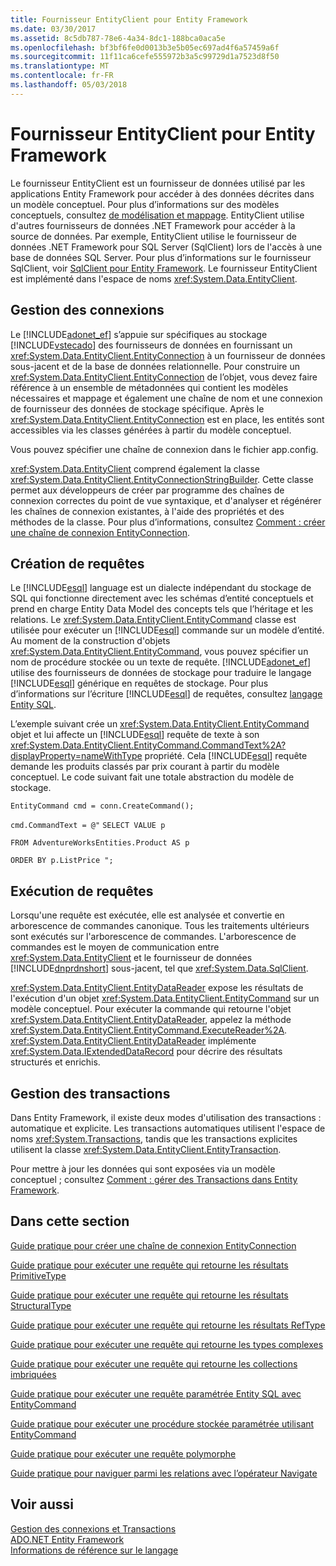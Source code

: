 ```yaml
---
title: Fournisseur EntityClient pour Entity Framework
ms.date: 03/30/2017
ms.assetid: 8c5db787-78e6-4a34-8dc1-188bca0aca5e
ms.openlocfilehash: bf3bf6fe0d0013b3e5b05ec697ad4f6a57459a6f
ms.sourcegitcommit: 11f11ca6cefe555972b3a5c99729d1a7523d8f50
ms.translationtype: MT
ms.contentlocale: fr-FR
ms.lasthandoff: 05/03/2018
---
```

# <a name="entityclient-provider-for-the-entity-framework"></a>Fournisseur EntityClient pour Entity Framework
Le fournisseur EntityClient est un fournisseur de données utilisé par les applications Entity Framework pour accéder à des données décrites dans un modèle conceptuel. Pour plus d’informations sur des modèles conceptuels, consultez [de modélisation et mappage](../../../../../docs/framework/data/adonet/ef/modeling-and-mapping.md). EntityClient utilise d'autres fournisseurs de données .NET Framework pour accéder à la source de données. Par exemple, EntityClient utilise le fournisseur de données .NET Framework pour SQL Server (SqlClient) lors de l'accès à une base de données SQL Server. Pour plus d’informations sur le fournisseur SqlClient, voir [SqlClient pour Entity Framework](../../../../../docs/framework/data/adonet/ef/sqlclient-for-the-entity-framework.md). Le fournisseur EntityClient est implémenté dans l'espace de noms <xref:System.Data.EntityClient>.  
  
## <a name="managing-connections"></a>Gestion des connexions  
 Le [!INCLUDE[adonet_ef](../../../../../includes/adonet-ef-md.md)] s’appuie sur spécifiques au stockage [!INCLUDE[vstecado](../../../../../includes/vstecado-md.md)] des fournisseurs de données en fournissant un <xref:System.Data.EntityClient.EntityConnection> à un fournisseur de données sous-jacent et de la base de données relationnelle. Pour construire un <xref:System.Data.EntityClient.EntityConnection> de l’objet, vous devez faire référence à un ensemble de métadonnées qui contient les modèles nécessaires et mappage et également une chaîne de nom et une connexion de fournisseur des données de stockage spécifique. Après le <xref:System.Data.EntityClient.EntityConnection> est en place, les entités sont accessibles via les classes générées à partir du modèle conceptuel.  
  
 Vous pouvez spécifier une chaîne de connexion dans le fichier app.config.  
  
 <xref:System.Data.EntityClient> comprend également la classe <xref:System.Data.EntityClient.EntityConnectionStringBuilder>. Cette classe permet aux développeurs de créer par programme des chaînes de connexion correctes du point de vue syntaxique, et d'analyser et régénérer les chaînes de connexion existantes, à l'aide des propriétés et des méthodes de la classe. Pour plus d’informations, consultez [Comment : créer une chaîne de connexion EntityConnection](../../../../../docs/framework/data/adonet/ef/how-to-build-an-entityconnection-connection-string.md).  
  
## <a name="creating-queries"></a>Création de requêtes  
 Le [!INCLUDE[esql](../../../../../includes/esql-md.md)] language est un dialecte indépendant du stockage de SQL qui fonctionne directement avec les schémas d’entité conceptuels et prend en charge Entity Data Model des concepts tels que l’héritage et les relations. Le <xref:System.Data.EntityClient.EntityCommand> classe est utilisée pour exécuter un [!INCLUDE[esql](../../../../../includes/esql-md.md)] commande sur un modèle d’entité. Au moment de la construction d'objets <xref:System.Data.EntityClient.EntityCommand>, vous pouvez spécifier un nom de procédure stockée ou un texte de requête. [!INCLUDE[adonet_ef](../../../../../includes/adonet-ef-md.md)] utilise des fournisseurs de données de stockage pour traduire le langage [!INCLUDE[esql](../../../../../includes/esql-md.md)] générique en requêtes de stockage. Pour plus d’informations sur l’écriture [!INCLUDE[esql](../../../../../includes/esql-md.md)] de requêtes, consultez [langage Entity SQL](../../../../../docs/framework/data/adonet/ef/language-reference/entity-sql-language.md).  
  
 L’exemple suivant crée un <xref:System.Data.EntityClient.EntityCommand> objet et lui affecte un [!INCLUDE[esql](../../../../../includes/esql-md.md)] requête de texte à son <xref:System.Data.EntityClient.EntityCommand.CommandText%2A?displayProperty=nameWithType> propriété. Cela [!INCLUDE[esql](../../../../../includes/esql-md.md)] requête demande les produits classés par prix courant à partir du modèle conceptuel. Le code suivant fait une totale abstraction du modèle de stockage.  
  
 `EntityCommand cmd = conn.CreateCommand();`  
  
 `cmd.CommandText = @"` `SELECT VALUE p`  
  
 `FROM AdventureWorksEntities.Product AS p`  
  
 `ORDER BY p.ListPrice ";`  
  
## <a name="executing-queries"></a>Exécution de requêtes  
 Lorsqu'une requête est exécutée, elle est analysée et convertie en arborescence de commandes canonique. Tous les traitements ultérieurs sont exécutés sur l'arborescence de commandes. L'arborescence de commandes est le moyen de communication entre <xref:System.Data.EntityClient> et le fournisseur de données [!INCLUDE[dnprdnshort](../../../../../includes/dnprdnshort-md.md)] sous-jacent, tel que <xref:System.Data.SqlClient>.  
  
 <xref:System.Data.EntityClient.EntityDataReader> expose les résultats de l'exécution d'un objet <xref:System.Data.EntityClient.EntityCommand> sur un modèle conceptuel. Pour exécuter la commande qui retourne l'objet <xref:System.Data.EntityClient.EntityDataReader>, appelez la méthode <xref:System.Data.EntityClient.EntityCommand.ExecuteReader%2A>. <xref:System.Data.EntityClient.EntityDataReader> implémente <xref:System.Data.IExtendedDataRecord> pour décrire des résultats structurés et enrichis.  
  
## <a name="managing-transactions"></a>Gestion des transactions  
 Dans Entity Framework, il existe deux modes d'utilisation des transactions : automatique et explicite. Les transactions automatiques utilisent l'espace de noms <xref:System.Transactions>, tandis que les transactions explicites utilisent la classe <xref:System.Data.EntityClient.EntityTransaction>.  
  
 Pour mettre à jour les données qui sont exposées via un modèle conceptuel ; consultez [Comment : gérer des Transactions dans Entity Framework](http://msdn.microsoft.com/library/4a55eb7f-f826-4a48-9df1-aebe2352ebef).  
  
## <a name="in-this-section"></a>Dans cette section  
 [Guide pratique pour créer une chaîne de connexion EntityConnection](../../../../../docs/framework/data/adonet/ef/how-to-build-an-entityconnection-connection-string.md)  
  
 [Guide pratique pour exécuter une requête qui retourne les résultats PrimitiveType](../../../../../docs/framework/data/adonet/ef/how-to-execute-a-query-that-returns-primitivetype-results.md)  
  
 [Guide pratique pour exécuter une requête qui retourne les résultats StructuralType](../../../../../docs/framework/data/adonet/ef/how-to-execute-a-query-that-returns-structuraltype-results.md)  
  
 [Guide pratique pour exécuter une requête qui retourne les résultats RefType](../../../../../docs/framework/data/adonet/ef/how-to-execute-a-query-that-returns-reftype-results.md)  
  
 [Guide pratique pour exécuter une requête qui retourne les types complexes](../../../../../docs/framework/data/adonet/ef/how-to-execute-a-query-that-returns-complex-types.md)  
  
 [Guide pratique pour exécuter une requête qui retourne les collections imbriquées](../../../../../docs/framework/data/adonet/ef/how-to-execute-a-query-that-returns-nested-collections.md)  
  
 [Guide pratique pour exécuter une requête paramétrée Entity SQL avec EntityCommand](../../../../../docs/framework/data/adonet/ef/how-to-execute-a-parameterized-entity-sql-query-using-entitycommand.md)  
  
 [Guide pratique pour exécuter une procédure stockée paramétrée utilisant EntityCommand](../../../../../docs/framework/data/adonet/ef/how-to-execute-a-parameterized-stored-procedure-using-entitycommand.md)  
  
 [Guide pratique pour exécuter une requête polymorphe](../../../../../docs/framework/data/adonet/ef/how-to-execute-a-polymorphic-query.md)  
  
 [Guide pratique pour naviguer parmi les relations avec l’opérateur Navigate](../../../../../docs/framework/data/adonet/ef/how-to-navigate-relationships-with-the-navigate-operator.md)  
  
## <a name="see-also"></a>Voir aussi  
 [Gestion des connexions et Transactions](http://msdn.microsoft.com/library/b6659d2a-9a45-4e98-acaa-d7a8029e5b99)  
 [ADO.NET Entity Framework](../../../../../docs/framework/data/adonet/ef/index.md)  
 [Informations de référence sur le langage](../../../../../docs/framework/data/adonet/ef/language-reference/index.md)

